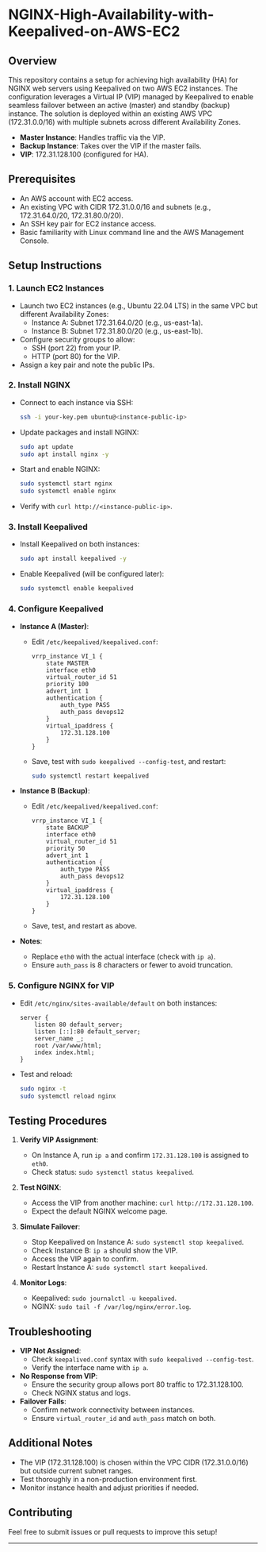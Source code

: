 # NGINX-High-Availability-with-Keepalived-on-AWS-EC2

## Overview
This repository contains a setup for achieving high availability (HA) for NGINX web servers using Keepalived on two AWS EC2 instances. The configuration leverages a Virtual IP (VIP) managed by Keepalived to enable seamless failover between an active (master) and standby (backup) instance. The solution is deployed within an existing AWS VPC (172.31.0.0/16) with multiple subnets across different Availability Zones.

- **Master Instance**: Handles traffic via the VIP.
- **Backup Instance**: Takes over the VIP if the master fails.
- **VIP**: 172.31.128.100 (configured for HA).

## Prerequisites
- An AWS account with EC2 access.
- An existing VPC with CIDR 172.31.0.0/16 and subnets (e.g., 172.31.64.0/20, 172.31.80.0/20).
- An SSH key pair for EC2 instance access.
- Basic familiarity with Linux command line and the AWS Management Console.

## Setup Instructions

### 1. Launch EC2 Instances
- Launch two EC2 instances (e.g., Ubuntu 22.04 LTS) in the same VPC but different Availability Zones:
  - Instance A: Subnet 172.31.64.0/20 (e.g., us-east-1a).
  - Instance B: Subnet 172.31.80.0/20 (e.g., us-east-1b).
- Configure security groups to allow:
  - SSH (port 22) from your IP.
  - HTTP (port 80) for the VIP.
- Assign a key pair and note the public IPs.

### 2. Install NGINX
- Connect to each instance via SSH:
  ```bash
  ssh -i your-key.pem ubuntu@<instance-public-ip>
  ```
- Update packages and install NGINX:
  ```bash
  sudo apt update
  sudo apt install nginx -y
  ```
- Start and enable NGINX:
  ```bash
  sudo systemctl start nginx
  sudo systemctl enable nginx
  ```
- Verify with `curl http://<instance-public-ip>`.

### 3. Install Keepalived
- Install Keepalived on both instances:
  ```bash
  sudo apt install keepalived -y
  ```
- Enable Keepalived (will be configured later):
  ```bash
  sudo systemctl enable keepalived
  ```

### 4. Configure Keepalived
- **Instance A (Master)**:
  - Edit `/etc/keepalived/keepalived.conf`:
    ```plaintext
    vrrp_instance VI_1 {
        state MASTER
        interface eth0
        virtual_router_id 51
        priority 100
        advert_int 1
        authentication {
            auth_type PASS
            auth_pass devops12
        }
        virtual_ipaddress {
            172.31.128.100
        }
    }
    ```
  - Save, test with `sudo keepalived --config-test`, and restart:
    ```bash
    sudo systemctl restart keepalived
    ```

- **Instance B (Backup)**:
  - Edit `/etc/keepalived/keepalived.conf`:
    ```plaintext
    vrrp_instance VI_1 {
        state BACKUP
        interface eth0
        virtual_router_id 51
        priority 50
        advert_int 1
        authentication {
            auth_type PASS
            auth_pass devops12
        }
        virtual_ipaddress {
            172.31.128.100
        }
    }
    ```
  - Save, test, and restart as above.

- **Notes**:
  - Replace `eth0` with the actual interface (check with `ip a`).
  - Ensure `auth_pass` is 8 characters or fewer to avoid truncation.

### 5. Configure NGINX for VIP
- Edit `/etc/nginx/sites-available/default` on both instances:
  ```plaintext
  server {
      listen 80 default_server;
      listen [::]:80 default_server;
      server_name _;
      root /var/www/html;
      index index.html;
  }
  ```
- Test and reload:
  ```bash
  sudo nginx -t
  sudo systemctl reload nginx
  ```

## Testing Procedures
1. **Verify VIP Assignment**:
   - On Instance A, run `ip a` and confirm `172.31.128.100` is assigned to `eth0`.
   - Check status: `sudo systemctl status keepalived`.

2. **Test NGINX**:
   - Access the VIP from another machine: `curl http://172.31.128.100`.
   - Expect the default NGINX welcome page.

3. **Simulate Failover**:
   - Stop Keepalived on Instance A: `sudo systemctl stop keepalived`.
   - Check Instance B: `ip a` should show the VIP.
   - Access the VIP again to confirm.
   - Restart Instance A: `sudo systemctl start keepalived`.

4. **Monitor Logs**:
   - Keepalived: `sudo journalctl -u keepalived`.
   - NGINX: `sudo tail -f /var/log/nginx/error.log`.

## Troubleshooting
- **VIP Not Assigned**:
  - Check `keepalived.conf` syntax with `sudo keepalived --config-test`.
  - Verify the interface name with `ip a`.
- **No Response from VIP**:
  - Ensure the security group allows port 80 traffic to 172.31.128.100.
  - Check NGINX status and logs.
- **Failover Fails**:
  - Confirm network connectivity between instances.
  - Ensure `virtual_router_id` and `auth_pass` match on both.

## Additional Notes
- The VIP (172.31.128.100) is chosen within the VPC CIDR (172.31.0.0/16) but outside current subnet ranges.
- Test thoroughly in a non-production environment first.
- Monitor instance health and adjust priorities if needed.



## Contributing
Feel free to submit issues or pull requests to improve this setup!

---
